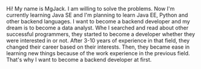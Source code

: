 Hi! My name is MgJack. I am willing to solve the problems. Now I'm currently learning Java SE and I'm planning to learn Java EE, Python and other backend languages.
I want to become a backend developer and my dream is to become a data analyst. Whe I searched and read about other successful programmers, they started to become a developer whether they were interested in or not. After 3-10 years of experience in that field, they changed their career based on their interests. Then, they became ease in learning new things because of the work experience in the previous field. That's why I want to become a backend developer at first. 
<!---
Junior Backend Developer (Languages: Java, Python, PHP)
--->
